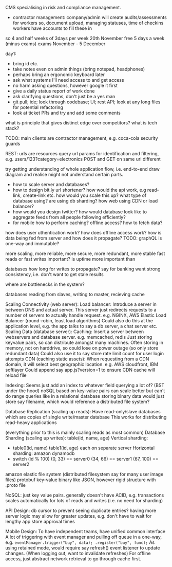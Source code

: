 <!-- SPDX-License-Identifier: zlib-acknowledgement -->
CMS specialising in risk and compliance management.
  - contractor management:
     company/admin will create audits/assessments for workers
     so, document upload, managing statuses, time of checkins
     workers have accounts to fill these in

so 4 and half weeks of 3days per week
20th November free 5 days a week (minus exams)
exams  November - 5 December



day1:
  - bring id etc.
  - take notes even on admin things (bring notepad, headphones)
  - perhaps bring an ergonomic keyboard later
  - ask what systems I'll need access to and get access
  - no harm asking questions, however google it first
  - give a daily status report of work done
  - ask clarifying questions, don't just be a yes man
  - git pull; ide; look through codebase; UI; rest API; 
    look at any long files for potential refactoring
  - look at ticket PRs and try and add some comments



what is principle that gives distinct edge over competitors?
what is tech stack?

TODO: main clients are contractor management, e.g. coca-cola security guards 

REST:
  urls are resources
  query url params for identification and filtering, e.g. users/123?category=electronics
  POST and GET on same url different

try getting understanding of whole application flow, i.e. end-to-end
draw diagram and realise might not understand certain parts.
  - how to scale server and databases?
  - how to design bit.ly url shortener? how would the api work, e.g read-link, create-link etc.
    how would you scale this up? what type of database using? are using db sharding?
    how web using CDN or load balancer?
  - how would you design twitter? how would database look like to aggregate feeds from all people following efficiently?
  - for mobile how to perform caching? offline access? how to fetch data?

how does user uthentication work?
how does offline access work?
how is data being fed from server and how does it propagate?
TODO: graphQL is one-way and immutable?

more scaling, more reliable, more secure, more redundant, more stable
fast reads or fast writes important?
is uptime more important than 

databases how long for writes to propagate?
say for banking want strong consistency, i.e. don't want to get stale results

where are bottlenecks in the system?

databases reading from slaves, writing to master, recieving cache

Scaling Connectivity (web server):
Load balancer:
  Introduce a server in between DNS and actual server.
  This server just redirects requests to a number of servers to actually handle request.
  e.g. NGINX, AWS Elastic Load Balancer (round-robin, least load algorithms)
  Could also do this at the application level, e.g. the app talks to say a db server, a chat server etc.
Scaling Data (database server):
Caching:
  Insert a server between webservers and database server.
  e.g. memcached, redis
  Just storing keyvalue pairs, so can distribute amongst many machines.
  Often storing in memory, not on harddrive, so could lose on power outage (so only store redundant data)
  Could also use it to say store rate limit count for user login attempts
CDN (caching static assets):
  When requesting from a CDN domain, it will select best geographic location.
  e.g. AWS cloudfront, IBM softlayer 
  Could append say app.js?version=1 to ensure CDN cache will reload file

Indexing:
  Seems just add an index to whatever field querying a lot of? (BST under the hood)
  noSQL based on key-value pairs can scale better but can't do range queries like in a relational database
  storing binary data would just store say filename, which would reference a distributed file system?
   
Database Replication (scaling up reads):
Have read-only/slave databases which are copies of single write/master database
This works for distributing read-heavy applications

(everything prior to this is mainly scaling reads as most common)
Database Sharding (scaling up writes):
table(id, name, age)
Vertical sharding:
  - table0(id, name)
    table1(id, age)
    each on separate server
Horizontal sharding:
  amazon dynamodb
  - switch (id % 100)
    (0, 33) == server0
    (34, 66) == server1
    (67, 100) == server2


amazon elastic file system (distributed filesystem say for many user image files)
protobuf key-value binary like JSON, however rigid structure with .proto file 

NoSQL:
just key value pairs.
generally doesn't have ACID, e.g. transactions
scales automatically for lots of reads and writes (i.e. no need for sharding)

API Design:
db cursor to prevent seeing duplicate entries?
having more server logic may allow for greater updates, e.g. don't have to wait for lengthy app store approval times

Mobile Design:
To have independent teams, have unified common interface
A lot of triggering with event manager and pulling off queue in a one-way, e.g. `eventManager.trigger("buy", data); .register("buy", func);`
As using retained mode, would require say refresh() event listener to update changes.
(When logging out, want to invalidate refreshes)
For offline access, just abstract network retrieval to go through cache first.

